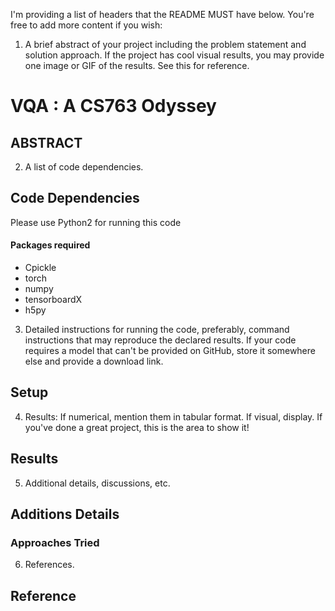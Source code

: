 I'm providing a list of headers that the README MUST have below. You're free to add more content if you wish:

1. A brief abstract of your project including the problem statement and solution approach. If the project has cool visual results, you may provide one image or GIF of the results. See this for reference.
# VQA : A CS763 Odyssey
## ABSTRACT


2. A list of code dependencies.
## Code Dependencies
Please use Python2 for running this code
#### Packages required
* Cpickle
* torch
* numpy
* tensorboardX
* h5py

3. Detailed instructions for running the code, preferably, command instructions that may reproduce the declared results. If your code requires a model that can't be provided on GitHub, store it somewhere else and provide a download link.
## Setup

4. Results: If numerical, mention them in tabular format. If visual, display. If you've done a great project, this is the area to show it!
## Results

5. Additional details, discussions, etc.
## Additions Details
### Approaches Tried

6. References.
## Reference
